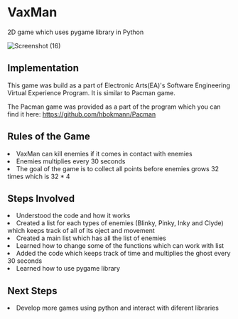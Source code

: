 # VaxMan
2D game which uses pygame library in Python 

![Screenshot (16)](https://user-images.githubusercontent.com/70450861/159577928-95a37cb3-a298-4f9b-b190-4a9462366500.png)


## Implementation
This game was build as a part of Electronic Arts(EA)'s Software Engineering Virtual Experience Program. It is similar to Pacman game.

The Pacman game was provided as a part of the program which you can find it here: https://github.com/hbokmann/Pacman

## Rules of the Game
<li> VaxMan can kill enemies if it comes in contact with enemies
<li> Enemies multiplies every 30 seconds
<li> The goal of the game is to collect all points before enemies grows 32 times which is 32 * 4

## Steps Involved
<li> Understood the code and how it works
<li> Created a list for each types of enemies (Blinky, Pinky, Inky and Clyde) which keeps track of all of its oject and movement
<li> Created a main list which has all the list of enemies
<li> Learned how to change some of the functions which can work with list
<li> Added the code which keeps track of time and multiplies the ghost every 30 seconds
<li> Learned how to use pygame library 
  
## Next Steps
<li> Develop more games using python and interact with diferent libraries
